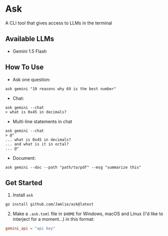 # Ask

A CLI tool that gives access to LLMs in the terminal

## Available LLMs

- Gemini 1.5 Flash

## How To Use

- Ask one question:

```
ask gemini "10 reasons why 69 is the best number"
```

- Chat:

```
ask gemini --chat
> what is 0x45 in decimals?
```

- Multi-line statements in chat

```
ask gemini --chat
> @"
... what is 0x45 in decimals?
... and what is it in octal?
... @"
```

- Document:

```
ask gemini --doc --path "path/to/pdf" --msg "summarize this"
```

## Get Started

1. Install `ask`

```
go install github.com/Jamlie/ask@latest
```

2. Make a `.ask.toml` file in `$HOME` for Windows, macOS and Linux (I'd like to interject for a moment...) in this format:

```toml
gemini_api = "api key"
```
